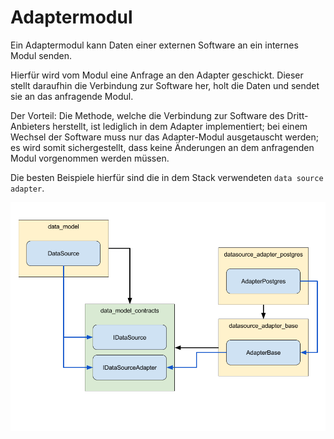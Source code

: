 # Adaptermodul

Ein Adaptermodul kann Daten einer externen Software an ein internes Modul senden.

Hierfür wird vom Modul eine Anfrage an den Adapter geschickt. Dieser stellt daraufhin die Verbindung zur Software her, holt die Daten und sendet sie an 
das anfragende Modul. 

Der Vorteil: 
Die Methode, welche die Verbindung zur Software des Dritt-Anbieters herstellt, ist lediglich in dem Adapter implementiert; 
bei einem Wechsel der Software muss nur das Adapter-Modul ausgetauscht werden;
es wird somit sichergestellt, dass keine Änderungen an dem anfragenden Modul vorgenommen werden müssen.

Die besten Beispiele hierfür sind die in dem Stack verwendeten `data source adapter`.

![Adapter](images/adapters.png)
